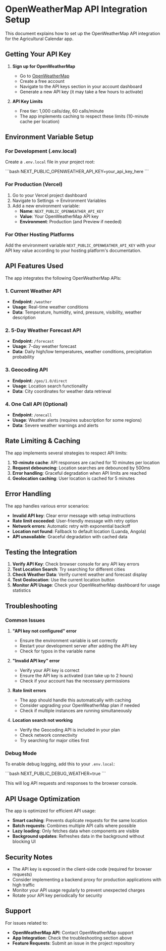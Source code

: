 # OpenWeatherMap API Integration Setup

This document explains how to set up the OpenWeatherMap API integration for the Agricultural Calendar app.

## Getting Your API Key

1. **Sign up for OpenWeatherMap**
   - Go to [OpenWeatherMap](https://openweathermap.org/api)
   - Create a free account
   - Navigate to the API keys section in your account dashboard
   - Generate a new API key (it may take a few hours to activate)

2. **API Key Limits**
   - Free tier: 1,000 calls/day, 60 calls/minute
   - The app implements caching to respect these limits (10-minute cache per location)

## Environment Variable Setup

### For Development (.env.local)

Create a `.env.local` file in your project root:

\`\`\`bash
NEXT_PUBLIC_OPENWEATHER_API_KEY=your_api_key_here
\`\`\`

### For Production (Vercel)

1. Go to your Vercel project dashboard
2. Navigate to Settings → Environment Variables
3. Add a new environment variable:
   - **Name**: `NEXT_PUBLIC_OPENWEATHER_API_KEY`
   - **Value**: Your OpenWeatherMap API key
   - **Environment**: Production (and Preview if needed)

### For Other Hosting Platforms

Add the environment variable `NEXT_PUBLIC_OPENWEATHER_API_KEY` with your API key value according to your hosting platform's documentation.

## API Features Used

The app integrates the following OpenWeatherMap APIs:

### 1. Current Weather API
- **Endpoint**: `/weather`
- **Usage**: Real-time weather conditions
- **Data**: Temperature, humidity, wind, pressure, visibility, weather description

### 2. 5-Day Weather Forecast API
- **Endpoint**: `/forecast`
- **Usage**: 7-day weather forecast
- **Data**: Daily high/low temperatures, weather conditions, precipitation probability

### 3. Geocoding API
- **Endpoint**: `/geo/1.0/direct`
- **Usage**: Location search functionality
- **Data**: City coordinates for weather data retrieval

### 4. One Call API (Optional)
- **Endpoint**: `/onecall`
- **Usage**: Weather alerts (requires subscription for some regions)
- **Data**: Severe weather warnings and alerts

## Rate Limiting & Caching

The app implements several strategies to respect API limits:

1. **10-minute cache**: API responses are cached for 10 minutes per location
2. **Request debouncing**: Location searches are debounced by 500ms
3. **Error handling**: Graceful degradation when API limits are reached
4. **Geolocation caching**: User location is cached for 5 minutes

## Error Handling

The app handles various error scenarios:

- **Invalid API key**: Clear error message with setup instructions
- **Rate limit exceeded**: User-friendly message with retry option
- **Network errors**: Automatic retry with exponential backoff
- **Location not found**: Fallback to default location (Luanda, Angola)
- **API unavailable**: Graceful degradation with cached data

## Testing the Integration

1. **Verify API Key**: Check browser console for any API key errors
2. **Test Location Search**: Try searching for different cities
3. **Check Weather Data**: Verify current weather and forecast display
4. **Test Geolocation**: Use the current location button
5. **Monitor API Usage**: Check your OpenWeatherMap dashboard for usage statistics

## Troubleshooting

### Common Issues

1. **"API key not configured" error**
   - Ensure the environment variable is set correctly
   - Restart your development server after adding the API key
   - Check for typos in the variable name

2. **"Invalid API key" error**
   - Verify your API key is correct
   - Ensure the API key is activated (can take up to 2 hours)
   - Check if your account has the necessary permissions

3. **Rate limit errors**
   - The app should handle this automatically with caching
   - Consider upgrading your OpenWeatherMap plan if needed
   - Check if multiple instances are running simultaneously

4. **Location search not working**
   - Verify the Geocoding API is included in your plan
   - Check network connectivity
   - Try searching for major cities first

### Debug Mode

To enable debug logging, add this to your `.env.local`:

\`\`\`bash
NEXT_PUBLIC_DEBUG_WEATHER=true
\`\`\`

This will log API requests and responses to the browser console.

## API Usage Optimization

The app is optimized for efficient API usage:

- **Smart caching**: Prevents duplicate requests for the same location
- **Batch requests**: Combines multiple API calls where possible
- **Lazy loading**: Only fetches data when components are visible
- **Background updates**: Refreshes data in the background without blocking UI

## Security Notes

- The API key is exposed in the client-side code (required for browser requests)
- Consider implementing a backend proxy for production applications with high traffic
- Monitor your API usage regularly to prevent unexpected charges
- Rotate your API key periodically for security

## Support

For issues related to:
- **OpenWeatherMap API**: Contact OpenWeatherMap support
- **App Integration**: Check the troubleshooting section above
- **Feature Requests**: Submit an issue in the project repository
